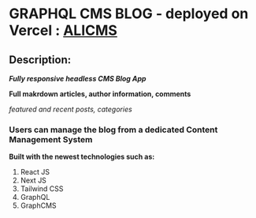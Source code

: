 # GRAPHQL CMS BLOG - deployed on Vercel : [ALICMS](https://alicms.vercel.app)

## Description:

***Fully responsive headless CMS Blog App***

**Full makrdown articles, author information, comments**

*featured and recent posts, categories*

### Users can manage the blog from a dedicated Content Management System

**Built with the newest technologies such as:**
1. React JS
2. Next JS
3. Tailwind CSS
4. GraphQL
5. GraphCMS
